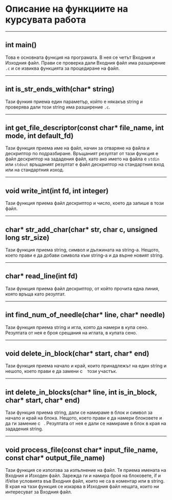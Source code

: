# Описание на функциите на курсувата работа

---
## int main()

Това е основната функция на програмата. В нея се четът Входния и Изходния файл. Прави се проверка дали Входния файл има разширение `.c` и се извиква функцията за процедиране на файл.

---
## int is_str_ends_with(char* string)

Тази функия приема един параметър, който е някакъв string и проверява дали този string има разширение `.c`.

---
## int get_file_descriptor(const char* file_name, int mode, int default_fd)

Тази функция приема име на файл, начин за отваряне на файла и дескриптор по подразбиране. Връщаният резултат от тази функция е файл дескриптор на зададения файл, като ако името на файла е `stdin` или `stdout` връщаният резултат е файл дескриптор на стандартния вход или на стандартния изход.

---
## void write_int(int fd, int integer)

Тази функция приема файл дескриптор и число, което да запише в този файл.

---
## char* str_add_char(char* str, char c, unsigned long str_size)

Тази функция приема string, символ и дължината на string-a. Нещото, което прави е да добави символа към string-a и да върне новият string.

---
## char* read_line(int fd)

Тази функция приема файл дескриптор, от който прочита една линия, която връща като резултат.

---
## int find_num_of_needle(char* line, char* needle)

Тази функция приема string и игла, която да намери в купа сено. Резултата от нея е броя срещания на иглата, в купата сено.

---
## void delete_in_block(char* start, char* end)

Тази функция приема начало и край, които принадлежът на един string и нешото, което прави е да замени с ` ` този участък.

---
## int delete_in_blocks(char* line, int is_in_block, char* start, char* end)

Тази функция приема string, дали се намираме в блок и символ за начало и край на блока. Нещото, което прави е да намери блоковете и да ги замение с ` `. Резултата от нея е дали се намираме в блок в края на зададения string.

---
## void process_file(const char* input_file_name, const char* output_file_name)

Тази функция се използва за изпълнение на файл. Тя приема имената на Входния и Изходен файл. Зарежда ги и намира броя на блоковете, if и if/else условията във Входния файл, които не са в коментар или в string. В края на тази функция се изкарва в Изходния файл нещата, които ни интересуват за Входния файл.
